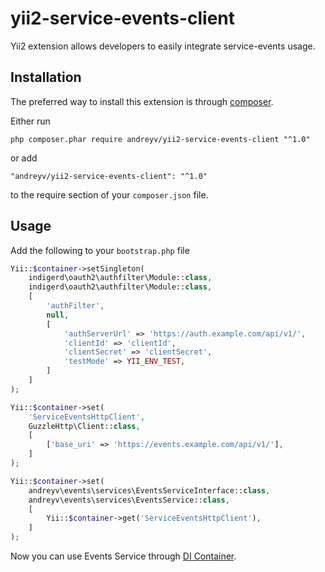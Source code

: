 # yii2-service-events-client
Yii2 extension allows developers to easily integrate service-events usage.

## Installation

The preferred way to install this extension is through [composer](http://getcomposer.org/download/).

Either run

```
php composer.phar require andreyv/yii2-service-events-client "^1.0"
```

or add

```
"andreyv/yii2-service-events-client": "^1.0"
```

to the require section of your `composer.json` file.

## Usage

Add the following to your `bootstrap.php` file

```php
Yii::$container->setSingleton(
    indigerd\oauth2\authfilter\Module::class,
    indigerd\oauth2\authfilter\Module::class,
    [
        'authFilter',
        null,
        [
            'authServerUrl' => 'https://auth.example.com/api/v1/',
            'clientId' => 'clientId',
            'clientSecret' => 'clientSecret',
            'testMode' => YII_ENV_TEST,
        ]
    ]
);

Yii::$container->set(
    'ServiceEventsHttpClient',
    GuzzleHttp\Client::class,
    [
        ['base_uri' => 'https://events.example.com/api/v1/'],
    ]
);

Yii::$container->set(
    andreyv\events\services\EventsServiceInterface::class,
    andreyv\events\services\EventsService::class,
    [
        Yii::$container->get('ServiceEventsHttpClient'),
    ]
);

```
Now you can use Events Service through [DI Container](http://www.yiiframework.com/doc-2.0/guide-concept-di-container.html).
